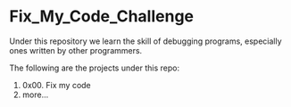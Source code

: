 Fix_My_Code_Challenge
=============

Under this repository we learn the skill of debugging programs, 
especially ones written by other programmers.

The following are the projects under this repo:
1. 0x00. Fix my code
2. more...
